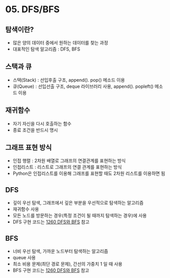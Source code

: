 # 05. DFS/BFS  

## 탐색이란?
- 많은 양의 데이터 중에서 원하는 데이터를 찾는 과정 
- 대표적인 탐색 알고리즘 : DFS, BFS

## 스택과 큐 
- 스택(Stack) : 선입후출 구조, append(). pop() 메소드 이용
- 큐(Queue) : 선입선출 구조, deque 라이브러리 사용, append(). popleft() 메소드 이용

## 재귀함수
- 자기 자신을 다시 호출하는 함수
- 종료 조건을 반드시 명시

## 그래프 표현 방식
- 인접 행렬 : 2차원 배열로 그래프의 연결관계를 표현하는 방식
- 인접리스트 : 리스트로 그래프의 연결 관계를 표현하는 방식
- Python은 인접리스트를 이용해 그래프를 표현할 때도 2차원 리스트를 이용하면 됨 

## **DFS**
- 깊이 우선 탐색, 그래프에서 깊은 부분을 우선적으로 탐색하는 알고리즘
- 재귀함수 사용
- 모든 노드를 방문하는 경우(특정 조건이 될 때까지 탐색하는 경우)에 사용
- DFS 구현 코드는 [1260 DFS와 BFS](https://github.com/pjw5521/Coding_Test_Algorithm/blob/main/Baekjoon_Algorithm/DFS/1260%20DFS%EC%99%80%20BFS.py) 참고

## **BFS**
- 너비 우선 탐색, 가까운 노드부터 탐색하는 알고리즘
- queue 사용
- 최소 비용 문제(최단 경로 문제), 간선의 가중치 1 일 때 사용
- BFS 구현 코드는 [1260 DFS와 BFS](https://github.com/pjw5521/Coding_Test_Algorithm/blob/main/Baekjoon_Algorithm/DFS/1260%20DFS%EC%99%80%20BFS.py) 참고

